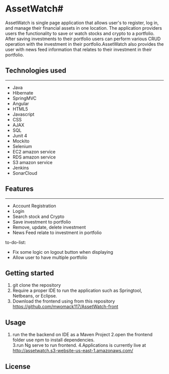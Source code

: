 
# AssetWatch#
AssetWatch is single page application that allows user's to register, log in, and manage their financial assets in one location. The application providers users the functionality to save or watch stocks and crypto to a portfolio. After saving investments to their portfolio users can perform various CRUD operation with the investment in their portfolio.AssetWatch also provides the user with news feed information that relates to their investment in their portfolio. 

## Technologies used ##
----
* Java
* Hibernate
* SpringMVC
* Angular
* HTML5
* Javascript
* CSS
* AJAX
* SQL
* Junit 4
* Mockito
* Selenium
* EC2 amazon service
* RDS amazon service
* S3 amazon service
* Jenkins
* SonarCloud

## Features ##
---
* Account Registration
* Login 
* Search stock and Crypto
* Save investment to portfolio
* Remove, update, delete investment
* News Feed relate to investment in portfolio

to-do-list:

* Fix some logic on logout button when displaying 
* Allow user to have multiple portfolio



## Getting started ##
1. git clone the repository   
2. Require a proper IDE to run the application such as Springtool, Netbeans, or Eclipse.
3. Download the frontend using from this repository https://github.com/mwomack117/AssetWatch-front

## Usage ##
1. run the the backend on IDE as a Maven Project
2.open the frontend folder use npm to install dependencies.  
3.run Ng serve to run frontend. 
4.Applications is currently live at http://assetwatch.s3-website-us-east-1.amazonaws.com/




 ## License ##
